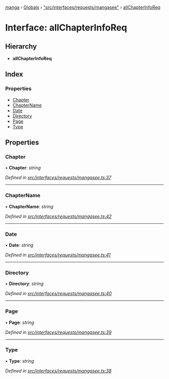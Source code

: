 [manga](../README.md) › [Globals](../globals.md) › ["src/interfaces/requests/mangasee"](../modules/_src_interfaces_requests_mangasee_.md) › [allChapterInfoReq](_src_interfaces_requests_mangasee_.allchapterinforeq.md)

# Interface: allChapterInfoReq

## Hierarchy

* **allChapterInfoReq**

## Index

### Properties

* [Chapter](_src_interfaces_requests_mangasee_.allchapterinforeq.md#chapter)
* [ChapterName](_src_interfaces_requests_mangasee_.allchapterinforeq.md#chaptername)
* [Date](_src_interfaces_requests_mangasee_.allchapterinforeq.md#date)
* [Directory](_src_interfaces_requests_mangasee_.allchapterinforeq.md#directory)
* [Page](_src_interfaces_requests_mangasee_.allchapterinforeq.md#page)
* [Type](_src_interfaces_requests_mangasee_.allchapterinforeq.md#type)

## Properties

###  Chapter

• **Chapter**: *string*

*Defined in [src/interfaces/requests/mangasee.ts:37](https://github.com/tushar1210/manga-node/blob/6ab85fc/src/interfaces/requests/mangasee.ts#L37)*

___

###  ChapterName

• **ChapterName**: *string*

*Defined in [src/interfaces/requests/mangasee.ts:42](https://github.com/tushar1210/manga-node/blob/6ab85fc/src/interfaces/requests/mangasee.ts#L42)*

___

###  Date

• **Date**: *string*

*Defined in [src/interfaces/requests/mangasee.ts:41](https://github.com/tushar1210/manga-node/blob/6ab85fc/src/interfaces/requests/mangasee.ts#L41)*

___

###  Directory

• **Directory**: *string*

*Defined in [src/interfaces/requests/mangasee.ts:40](https://github.com/tushar1210/manga-node/blob/6ab85fc/src/interfaces/requests/mangasee.ts#L40)*

___

###  Page

• **Page**: *string*

*Defined in [src/interfaces/requests/mangasee.ts:39](https://github.com/tushar1210/manga-node/blob/6ab85fc/src/interfaces/requests/mangasee.ts#L39)*

___

###  Type

• **Type**: *string*

*Defined in [src/interfaces/requests/mangasee.ts:38](https://github.com/tushar1210/manga-node/blob/6ab85fc/src/interfaces/requests/mangasee.ts#L38)*
